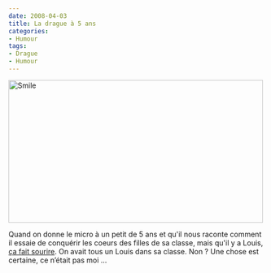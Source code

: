 ```yaml
---
date: 2008-04-03
title: La drague à 5 ans
categories:
- Humour
tags:
- Drague
- Humour
---
```

<img class="alignnone size-full wp-image-486" title="Smile" src="https://dlgjp9x71cipk.cloudfront.net/2008/04/petitnicolas.png" alt="Smile" width="500" height="281" />

Quand on donne le micro à un petit de 5 ans et qu'il nous raconte comment il essaie de conquérir les coeurs des filles de sa classe, mais qu'il y a Louis, <a title="Il en peu plus" href="https://youtube.com/watch?v=HvqmVPvEodY">ça fait sourire</a>.
On avait tous un Louis dans sa classe. Non ?
Une chose est certaine, ce n’était pas moi ... 

